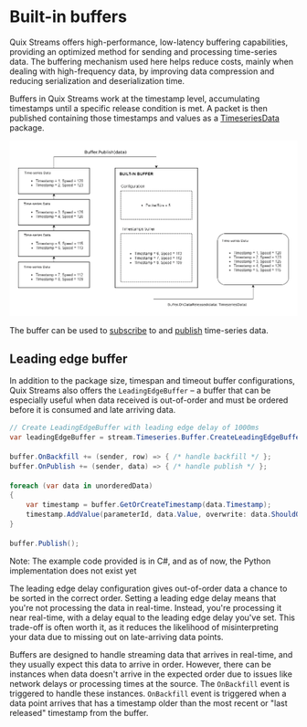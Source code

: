 # Built-in buffers
  
Quix Streams offers high-performance, low-latency buffering capabilities, providing an optimized method for sending and processing time-series data. The buffering mechanism used here helps reduce costs, mainly when dealing with high-frequency data, by improving data compression and reducing serialization and deserialization time.

Buffers in Quix Streams work at the timestamp level, accumulating timestamps until a specific release condition is met. A packet is then published containing those timestamps and values as a [TimeseriesData](../subscribe.md#timeseriesdata-format) package.

 
![High level time-series buffering flow](../images/QuixBuffering.png)


The buffer can be used to [subscribe](../subscribe.md#using-a-buffer) to and [publish](../publish.md#using-a-buffer) time-series data.

 ## Leading edge buffer
 In addition to the package size, timespan and timeout buffer configurations, Quix Streams also offers the `LeadingEdgeBuffer` – a buffer that can be especially useful when data received is out-of-order and must be ordered before it is consumed and late arriving data.

```csharp
// Create LeadingEdgeBuffer with leading edge delay of 1000ms
var leadingEdgeBuffer = stream.Timeseries.Buffer.CreateLeadingEdgeBuffer(1000);

buffer.OnBackfill += (sender, row) => { /* handle backfill */ };
buffer.OnPublish += (sender, data) => { /* handle publish */ };

foreach (var data in unorderedData)
{
	var timestamp = buffer.GetOrCreateTimestamp(data.Timestamp);
	timestamp.AddValue(parameterId, data.Value, overwrite: data.ShouldOverwrite)
}

buffer.Publish();
```

Note: The example code provided is in C#, and as of now, the Python implementation does not exist yet

    
The leading edge delay configuration gives out-of-order data a chance to be sorted in the correct order.
Setting a leading edge delay means that you're not processing the data in real-time. Instead, you're processing it near real-time, with a delay equal to the leading edge delay you've set.
This trade-off is often worth it, as it reduces the likelihood of misinterpreting your data due to missing out on late-arriving data points.    
    

Buffers are designed to handle streaming data that arrives in real-time, and they usually expect this data to arrive in order.
However, there can be instances when data doesn't arrive in the expected order due to issues like network delays or processing times at the source.
The `OnBackfill` event is triggered to handle these instances. `OnBackfill` event is triggered when a data point arrives that has a timestamp older than the most recent or "last released" timestamp from the buffer.